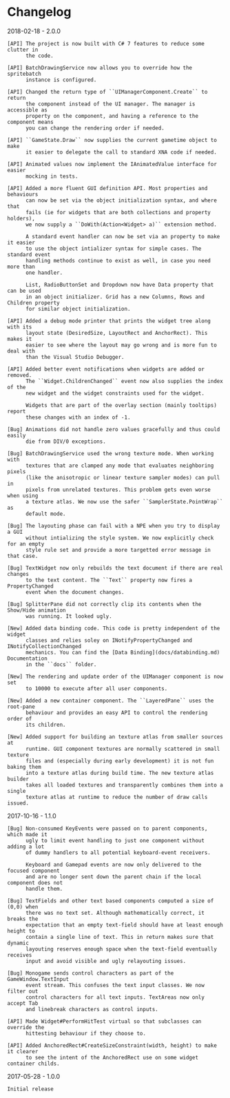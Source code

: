 ﻿# Changelog

2018-02-18 - 2.0.0

    [API] The project is now built with C# 7 features to reduce some clutter in
          the code. 
          
    [API] BatchDrawingService now allows you to override how the spritebatch 
          instance is configured.
          
    [API] Changed the return type of ``UIManagerComponent.Create`` to return 
          the component instead of the UI manager. The manager is accessible as 
          property on the component, and having a reference to the component means 
          you can change the rendering order if needed.
    
    [API] ``GameState.Draw`` now supplies the current gametime object to make
          it easier to delegate the call to standard XNA code if needed.
    
    [API] Animated values now implement the IAnimatedValue interface for easier
          mocking in tests. 
          
    [API] Added a more fluent GUI definition API. Most properties and behaviours 
          can now be set via the object initialization syntax, and where that 
          fails (ie for widgets that are both collections and property holders),
          we now supply a ``DoWith(Action<Widget> a)`` extension method. 
          
          A standard event handler can now be set via an property to make it easier
          to use the object intializer syntax for simple cases. The standard event
          handling methods continue to exist as well, in case you need more than 
          one handler.  
          
          List, RadioButtonSet and Dropdown now have Data property that can be used 
          in an object initializer. Grid has a new Columns, Rows and Children property 
          for similar object initialization.
          
    [API] Added a debug mode printer that prints the widget tree along with its
          layout state (DesiredSize, LayoutRect and AnchorRect). This makes it 
          easier to see where the layout may go wrong and is more fun to deal with
          than the Visual Studio Debugger.      
          
    [API] Added better event notifications when widgets are added or removed.
          The ``Widget.ChildrenChanged`` event now also supplies the index of the
          new widget and the widget constraints used for the widget.
          
          Widgets that are part of the overlay section (mainly tooltips) report
          these changes with an index of -1. 
                
    [Bug] Animations did not handle zero values gracefully and thus could easily
          die from DIV/0 exceptions.      
    
    [Bug] BatchDrawingService used the wrong texture mode. When working with 
          textures that are clamped any mode that evaluates neighboring pixels
          (like the anisotropic or linear texture sampler modes) can pull in
          pixels from unrelated textures. This problem gets even worse when using
          a texture atlas. We now use the safer ``SamplerState.PointWrap`` as 
          default mode.            

    [Bug] The layouting phase can fail with a NPE when you try to display a GUI 
          without intializing the style system. We now explicitly check for an empty
          style rule set and provide a more targetted error message in that case.

    [Bug] TextWidget now only rebuilds the text document if there are real changes
          to the text content. The ``Text`` property now fires a PropertyChanged
          event when the document changes. 
     
    [Bug] SplitterPane did not correctly clip its contents when the Show/Hide animation
          was running. It looked ugly.
 
    [New] Added data binding code. This code is pretty independent of the widget
          classes and relies soley on INotifyPropertyChanged and INotifyCollectionChanged
          mechanics. You can find the [Data Binding](docs/databinding.md) Documentation
          in the ``docs`` folder.

    [New] The rendering and update order of the UIManager component is now set 
          to 10000 to execute after all user components.

    [New] Added a new container component. The ``LayeredPane`` uses the root-pane
          behaviour and provides an easy API to control the rendering order of 
          its children. 

    [New] Added support for building an texture atlas from smaller sources at 
          runtime. GUI component textures are normally scattered in small texture
          files and (especially during early development) it is not fun baking them 
          into a texture atlas during build time. The new texture atlas builder
          takes all loaded textures and transparently combines them into a single 
          texture atlas at runtime to reduce the number of draw calls issued.  

2017-10-16 - 1.1.0

    [Bug] Non-consumed KeyEvents were passed on to parent components, which made it 
          ugly to limit event handling to just one component without adding a lot
          of dummy handlers to all potential keyboard-event receivers.

          Keyboard and Gamepad events are now only delivered to the focused component
          and are no longer sent down the parent chain if the local component does not
          handle them.

    [Bug] TextFields and other text based components computed a size of (0,0) when
          there was no text set. Although mathematically correct, it breaks the
          expectation that an empty text-field should have at least enough height to 
          contain a single line of text. This in return makes sure that dynamic 
          layouting reserves enough space when the text-field eventually receives
          input and avoid visible and ugly relayouting issues.

    [Bug] Monogame sends control characters as part of the GameWindow.TextInput
          event stream. This confuses the text input classes. We now filter out
          control characters for all text inputs. TextAreas now only accept Tab
          and linebreak characters as control inputs.

    [API] Made Widget#PerformHitTest virtual so that subclasses can override the
          hittesting behaviour if they choose to. 

    [API] Added AnchoredRect#CreateSizeConstraint(width, height) to make it clearer
          to see the intent of the AnchoredRect use on some widget container childs.

2017-05-28 - 1.0.0

    Initial release


